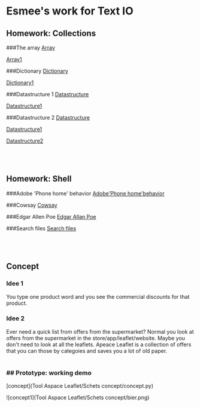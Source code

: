# Esmee's work for Text IO 

## Homework: Collections

###The array
[Array](Collections/Array/arrayesmee.py)

[Array1](Collections/Array/array1esmee.py)


###Dictionary
[Dictionary](Collections/Dictionary/datahuis.py)

[Dictionary1](Collections/Dictionary/formathuis.py)


###Datastructure 1
[Datastructure](Collections/Datastructure1/muziekesmee.pv)

[Datastructure1](Collections/Datastructure1/muziekesmee.py)


###Datastructure 2
[Datastructure](Collections/Datastructure2/fontesmee.py)

[Datastructure1](Collections/Datastructure2/fontesmee.pv)

[Datastructure2](Collections/Datastructure2/Datastructurefontesmee.py)
</br></br></br></br>

## Homework: Shell
###Adobe 'Phone home' behavior
[Adobe'Phone home'behavior](Shell/Adobe'Phonehome'behavior/phonehomeesmee.py)

###Cowsay
[Cowsay](Shell/Cowsay/Cowsayesmee.py)

###Edgar Allen Poe
[Edgar Allan Poe](Shell/EdgarAllanPoe/EdgarAllanPoeesmee.py)

###Search files
[Search files](Shell/Searchfiles/Days-Monthsesmee.py)
</br></br></br></br>

## Concept
### Idee 1
You type one product word and you see the commercial discounts for that product.
### Idee 2
Ever need a quick list from offers from the supermarket? Normal you look at offers from the supermarket in the store/app/leaflet/website.  Maybe you don't need to look at all the leaflets. Apeace Leaflet is a collection of offers that you can those by categoies and saves you a lot of old paper.
</br></br>

### ## Prototype: working demo

[concept](Tool Aspace Leaflet/Schets concept/concept.py)

![concept1](Tool Aspace Leaflet/Schets concept/bier.png)

			
